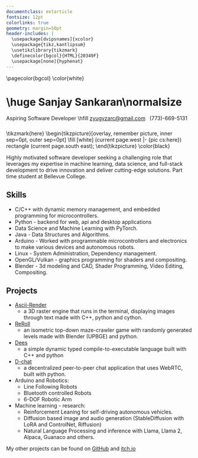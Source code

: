 ```yaml
---
documentclass: extarticle
fontsize: 12pt
colorlinks: true
geometry: margin=50pt
header-includes: |
  \usepackage[dvipsnames]{xcolor}
  \usepackage{tikz,kantlipsum}
  \usetikzlibrary{tikzmark}
  \definecolor{bgcol}{HTML}{20349F}
  \usepackage[none]{hyphenat} 
---
```


\pagecolor{bgcol}
\color{white}

# \huge Sanjay Sankaran\normalsize

Aspiring Software Developer \hfill zyugyzarc@gmail.com $\;$ (773)-669-5131

##### 

\tikzmark{here}
\begin{tikzpicture}[overlay, remember picture, inner sep=0pt, outer sep=0pt]
  \fill [white] (current page.west |- {pic cs:here}) rectangle (current page.south east);
\end{tikzpicture}
\color{black}

Highly motivated software developer seeking a challenging role that leverages my expertise in machine learning, data science, and full-stack development to drive innovation and deliver cutting-edge solutions. Part time student at Bellevue College.

## Skills
* C/C++ with dynamic memory management, and embedded programming for microcontrollers.
* Python - backend for web, api and desktop applications
* Data Science and Machine Learning with PyTorch.
* Java - Data Structures and Algorithms.
* Arduino - Worked with programmable microcontrollers and electronics to make various devices and autonomous robots.
* Linux - System Administration, Dependency management.
* OpenGL/Vulkan - graphics programming for shaders and compositing.
* Blender - 3d modeling and CAD, Shader Programming, Video Editing, Compositing.

## Projects
* [Ascii-Render](https://github.com/zyugyzarc/ascii-render)
  *  a 3D raster engine that runs in the terminal, displaying images through text made with C++, python and cython.
* [ReRoll](https://zyugyzarc.itch.io/reroll)
  * an isometric top-down maze-crawler game with randomly generated levels made with Blender (UPBGE) and python.
* [Dees](https://github.com/zyugyzarc/dees)
  * a simple dynamic typed compile-to-executable language built with C++ and python
* [D-chat](https://github.com/zyugyzarc/d-chat)
  *  a decentralized peer-to-peer chat application that uses WebRTC, built with python.
* Arduino and Robotics:
  *  Line Following Robots
  *  Bluetooth controlled Robots
  *  6-DOF Robotic Arm
* Machine learning - research:
   * Reinforcement Leaning for self-driving autonomous vehicles.
   * Diffusion based image and audio generation (StableDiffusion with LoRA and ControlNet, Riffusion)
   * Natural Language Processing and inference with Llama, Llama 2, Alpaca, Guanaco and others.

My other projects can be found on [GitHub](https://github.com/zyugyzarc) and [itch.io](https://zyugyzarc.itch.io)
